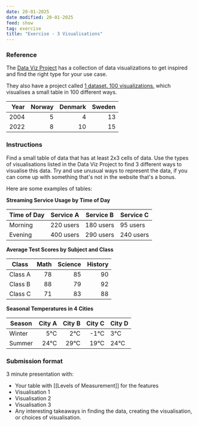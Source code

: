 ```yaml
---
date: 20-01-2025
date modified: 20-01-2025
feed: show
tag: exercise
title: "Exercise - 3 Visualisations"
---
```


### Reference

The [Data Viz Project](https://datavizproject.com/) has a collection of data visualizations to get inspired and find the right type for your use case.

They also have a project called [1 dataset. 100 visualizations.](https://100.datavizproject.com/) which visualises a small table in 100 different ways.

| Year | Norway | Denmark | Sweden |
|-----:|-------:|--------:|-------:|
| 2004 | 5      | 4       | 13     |
| 2022 | 8      | 10      | 15     |

### Instructions

Find a small table of data that has at least 2x3 cells of data. Use the types of visualisations listed in the Data Viz Project to find 3 different ways to visualise this data. Try and use unusual ways to represent the data, if you can come up with something that's not in the website that's a bonus.

Here are some examples of tables:

**Streaming Service Usage by Time of Day**

| **Time of Day** | **Service A** | **Service B** | **Service C** |
|-----------------|---------------|---------------|---------------|
| Morning         | 220 users     | 180 users     | 95 users      |
| Evening         | 400 users     | 290 users     | 240 users     |

**Average Test Scores by Subject and Class**

| **Class** | **Math** | **Science** | **History** |
| --------- | -------: | ----------: | ----------: |
| Class A   |       78 |          85 |          90 |
| Class B   |       88 |          79 |          92 |
| Class C   |       71 |          83 |          88 |

**Seasonal Temperatures in 4 Cities**

| **Season** | **City A** | **City B** | **City C** | City D |
| ---------- | ---------: | ---------: | ---------: | ------ |
| Winter     |        5°C |        2°C |       -1°C | 3°C    |
| Summer     |       24°C |       29°C |       19°C | 24°C   |

### Submission format

3 minute presentation with:

- Your table with [[Levels of Measurement]] for the features
- Visualisation 1
- Visualisation 2
- Visualisation 3
- Any interesting takeaways in finding the data, creating the visualisation, or choices of visualisation.